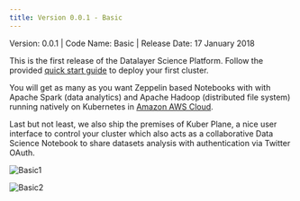 ```yaml
---
title: Version 0.0.1 - Basic
---
```


Version: 0.0.1 | Code Name: Basic | Release Date: 17 January 2018

This is the first release of the Datalayer Science Platform. Follow the provided [quick start guide](/docs/quick-start) to deploy your first cluster.

You will get as many as you want Zeppelin based Notebooks with with Apache Spark (data analytics) and Apache Hadoop (distributed file system) running natively on Kubernetes in [Amazon AWS Cloud](https://aws.amazon.com).

Last but not least, we also ship the premises of Kuber Plane, a nice user interface to control your cluster which also acts as a collaborative Data Science Notebook to share datasets analysis with authentication via Twitter OAuth.

![Basic1](/images/releases/basic-1.jpg "Basic1")

![Basic2](/images/releases/basic-2.jpg "Basic2")
